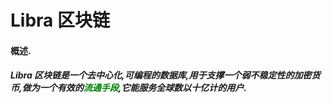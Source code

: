 <h1>Libra 区块链</h1>
<h4 style="font:bold;">概述.</h4>
<h5>Libra 区块链是一个去中心化,可编程的数据库,用于支撑一个弱不稳定性的加密货币,做为一个有效的<font color="green">流通手段</font>,它能服务全球数以十亿计的用户.</h5>

